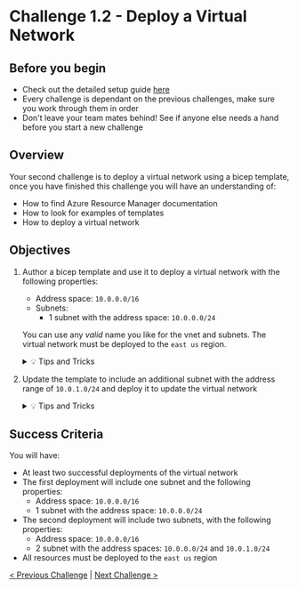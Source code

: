 # Challenge 1.2 - Deploy a Virtual Network

## Before you begin

* Check out the detailed setup guide [here](Setup/readme.md)
* Every challenge is dependant on the previous challenges, make sure you work through them in order
* Don't leave your team mates behind! See if anyone else needs a hand before you start a new challenge

## Overview

Your second challenge is to deploy a virtual network using a bicep template, once you have finished this challenge you will have an understanding of:
* How to find Azure Resource Manager documentation
* How to look for examples of templates
* How to deploy a virtual network

## Objectives

1. Author a bicep template and use it to deploy a virtual network with the following properties:
    * Address space: `10.0.0.0/16`
    * Subnets:
        * 1 subnet with the address space: `10.0.0.0/24`

    You can use any *valid* name you like for the vnet and subnets. The virtual network must be deployed to the `east us` region.

    <details>
    <summary>💡 Tips and Tricks</summary>
    <ul>
        <li>Can Visual Studio Code make your job easier again?</li>
        <li>Where can you find ARM documentation?</li>
        <li>What are quick start templates?</li>
    </ul>
    </details>

1. Update the template to include an additional subnet with the address range of `10.0.1.0/24` and deploy it to update the virtual network

    <details>
    <summary>💡 Tips and Tricks</summary>
    <ul>
        <li>What is idempotency?</li>
        <li>What do you think would happen if you changed the name of the vnet?</li>
    </ul>
    </details>

## Success Criteria

You will have:
 - At least two successful deployments of the virtual network
 - The first deployment will include one subnet and the following properties:
    - Address space: `10.0.0.0/16`
    - 1 subnet with the address space: `10.0.0.0/24`
 - The second deployment will include two subnets, with the following properties:
    - Address space: `10.0.0.0/16`
    - 2 subnet with the address spaces: `10.0.0.0/24` and `10.0.1.0/24`
 - All resources must be deployed to the `east us` region

[< Previous Challenge](../1.1/readme.md) | [Next Challenge >](../1.3/readme.md)